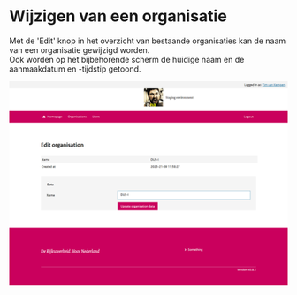 # Wijzigen van een organisatie

Met de 'Edit' knop in het overzicht van bestaande organisaties kan de naam van een organisatie gewijzigd worden.  
Ook worden op het bijbehorende scherm de huidige naam en de aanmaakdatum en -tijdstip getoond.

![Edit organisation](./images/DUSI%20edit%20organisation.png)
